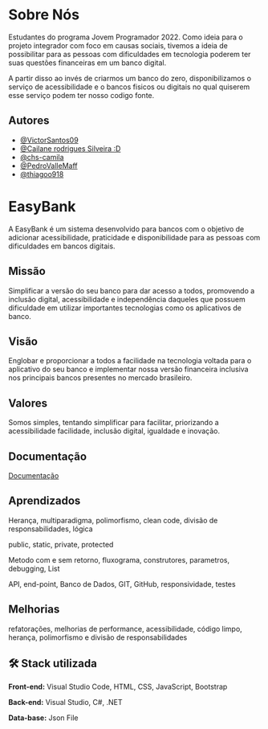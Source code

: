 
# Sobre Nós

Estudantes do programa Jovem Programador 2022. Como ideia para o projeto integrador
com foco em causas sociais, tivemos a ideia de possibilitar para as pessoas com dificuldades
em tecnologia poderem ter suas questões financeiras em um banco digital. 

A partir disso
ao invés de criarmos um banco do zero, disponibilizamos o serviço de acessibilidade e o bancos
fisicos ou digitais no qual quiserem esse serviço podem ter nosso codigo fonte.
## Autores

- [@VictorSantos09](https://github.com/VictorSantos09)
- [@Cailane rodrigues Silveira :D](https://github.com/cailane-rs)
- [@chs-camila](https://github.com/chs-camila)
- [@PedroValleMaff](https://github.com/PedroValleMaff)
- [@thiagoo918](https://github.com/thiagoo918)


# EasyBank

A EasyBank é um sistema desenvolvido para bancos com o objetivo 
de adicionar acessibilidade, praticidade e disponibilidade 
para as pessoas com dificuldades em bancos digitais.

## Missão

Simplificar a versão do seu banco para dar acesso a todos, promovendo a inclusão digital, acessibilidade e independência
daqueles que possuem dificuldade em utilizar importantes tecnologias como os
aplicativos de banco.

## Visão

Englobar e proporcionar a todos a facilidade na tecnologia voltada para o
aplicativo do seu banco e implementar nossa versão financeira inclusiva nos
principais bancos presentes no mercado brasileiro.

## Valores

Somos simples, tentando simplificar para facilitar, priorizando a acessibilidade
facilidade, inclusão digital, igualdade e inovação.


## Documentação

[Documentação](https://docs.google.com/document/d/14BPIc7y4xSeDKrIVRt8WP2oHLOMrfTzs/edit?usp=share_link&ouid=102376239069700594720&rtpof=true&sd=true)


## Aprendizados

Herança, multiparadigma, polimorfismo, clean code, divisão de responsabilidades, lógica

public, static, private, protected

Metodo com e sem retorno, fluxograma, construtores, parametros, debugging, List

API, end-point, Banco de Dados, GIT, GitHub, responsividade, testes

## Melhorias

refatorações, melhorias de performance, acessibilidade, código limpo, herança,
polimorfismo e divisão de responsabilidades


## 🛠 Stack utilizada

**Front-end:** Visual Studio Code, HTML, CSS, JavaScript, Bootstrap

**Back-end:** Visual Studio, C#, .NET

**Data-base:** Json File